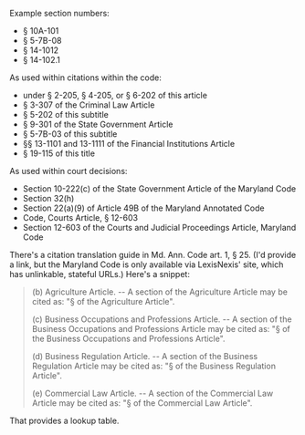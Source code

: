 Example section numbers:

* § 10A-101
* § 5-7B-08
* § 14-1012
* § 14-102.1

As used within citations within the code:

* under § 2-205, § 4-205, or § 6-202 of this article
* § 3-307 of the Criminal Law Article
* § 5-202 of this subtitle
* § 9-301 of the State Government Article
* § 5-7B-03 of this subtitle
* §§ 13-1101 and 13-1111 of the Financial Institutions Article
* § 19-115 of this title

As used within court decisions:

* Section 10-222(c) of the State Government Article of the Maryland Code
* Section 32(h)
* Section 22(a)(9) of Article 49B of the Maryland Annotated Code
* Code, Courts Article, § 12-603
* Section 12-603 of the Courts and Judicial Proceedings Article, Maryland Code

There's a citation translation guide in Md. Ann. Code art. 1, § 25. (I'd provide a link, but the Maryland Code is only available via LexisNexis' site, which has unlinkable, stateful URLs.) Here's a snippet:

> (b) Agriculture Article. -- A section of the Agriculture Article may be cited as: "§      of the Agriculture Article".
> 
> (c) Business Occupations and Professions Article. -- A section of the Business Occupations and Professions Article may be cited as: "§      of the Business Occupations and Professions Article".
> 
> (d) Business Regulation Article. -- A section of the Business Regulation Article may be cited as: "§      of the Business Regulation Article".
> 
> (e) Commercial Law Article. -- A section of the Commercial Law Article may be cited as: "§      of the Commercial Law Article".

That provides a lookup table.
